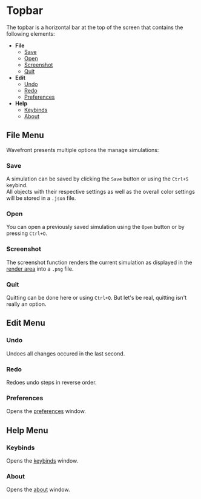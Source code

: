 # Topbar

The topbar is a horizontal bar at the top of the screen that contains the following elements:

- **File**
  - [Save](#save)
  - [Open](#open)
  - [Screenshot](#screenshot)
  - [Quit](#quit)
- **Edit**
  - [Undo](#undo)
  - [Redo](#redo)
  - [Preferences](#preferences)
- **Help**
  - [Keybinds](#keybinds)
  - [About](#about)

## File Menu

Wavefront presents multiple options the manage simulations:

### Save

A simulation can be saved by clicking the `Save` button or using the `Ctrl+S` keybind. \
All objects with their respective settings as well as the overall color settings will be stored in a `.json` file.

### Open

You can open a previously saved simulation using the `Open` button or by pressing `Ctrl+O`.

### Screenshot

The screenshot function renders the current simulation as displayed in the [render area](./render_area.md) into a `.png` file.

### Quit

Quitting can be done here or using `Ctrl+Q`. But let's be real, quitting isn't really an option.

## Edit Menu

### Undo

Undoes all changes occured in the last second.

### Redo

Redoes undo steps in reverse order.

### Preferences

Opens the [preferences](preferences.md) window.

## Help Menu

### Keybinds

Opens the [keybinds](keybinds.md) window.

### About

Opens the [about](about.md) window.
